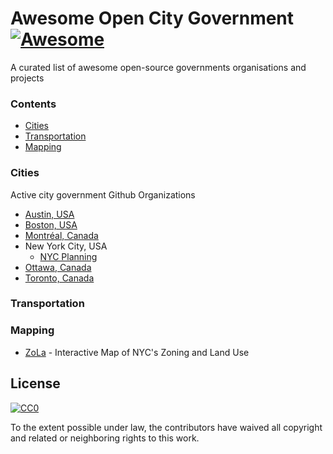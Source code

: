 # Awesome Open City Government [![Awesome](https://awesome.re/badge.svg)](https://awesome.re)
A curated list of awesome open-source governments organisations and projects

### Contents
 - [Cities](#cities)
 - [Transportation](#Transportation)
 - [Mapping](#Mapping)

### Cities
Active city government Github Organizations
 - [Austin, USA](https://github.com/cityofaustin)
 - [Boston, USA](https://github.com/CityOfBoston)
 - [Montréal, Canada](https://github.com/VilledeMontreal)
 - New York City, USA
   * [NYC Planning](https://github.com/NYCPlanning)
 - [Ottawa, Canada](https://github.com/cityofottawa)
 - [Toronto, Canada](https://github.com/CityofToronto)

### Transportation

### Mapping
 - [ZoLa](https://github.com/NYCPlanning/labs-zola) - Interactive Map of NYC's Zoning and Land Use

## License

[![CC0](http://mirrors.creativecommons.org/presskit/buttons/88x31/svg/cc-zero.svg)](https://creativecommons.org/publicdomain/zero/1.0/)

To the extent possible under law, the contributors have waived all copyright and related or neighboring rights to this work.